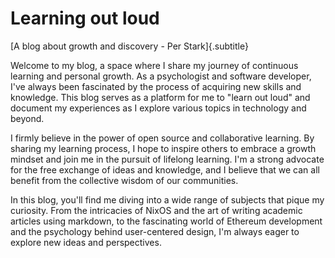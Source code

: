# Learning out loud

[A blog about growth and discovery - Per Stark]{.subtitle}

Welcome to my blog, a space where I share my journey of continuous learning and personal growth. As a psychologist and software developer, I've always been fascinated by the process of acquiring new skills and knowledge. This blog serves as a platform for me to "learn out loud" and document my experiences as I explore various topics in technology and beyond.

I firmly believe in the power of open source and collaborative learning. By sharing my learning process, I hope to inspire others to embrace a growth mindset and join me in the pursuit of lifelong learning. I'm a strong advocate for the free exchange of ideas and knowledge, and I believe that we can all benefit from the collective wisdom of our communities.

In this blog, you'll find me diving into a wide range of subjects that pique my curiosity. From the intricacies of NixOS and the art of writing academic articles using markdown, to the fascinating world of Ethereum development and the psychology behind user-centered design, I'm always eager to explore new ideas and perspectives.
